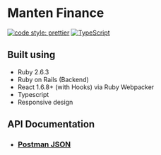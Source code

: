 # Manten Finance

[![code style: prettier](https://img.shields.io/badge/code_style-prettier-ff69b4.svg?style=flat-square)](https://github.com/prettier/prettier) [![TypeScript](https://badges.frapsoft.com/typescript/code/typescript.png?v=101)](https://github.com/ellerbrock/typescript-badges/)

## Built using

- Ruby 2.6.3
- Ruby on Rails (Backend)
- React 1.6.8+ (with Hooks) via Ruby Webpacker
- Typescript
- Responsive design

## API Documentation

* ### [Postman JSON](https://www.getpostman.com/collections/328e6e548b89c9b47bfd)
